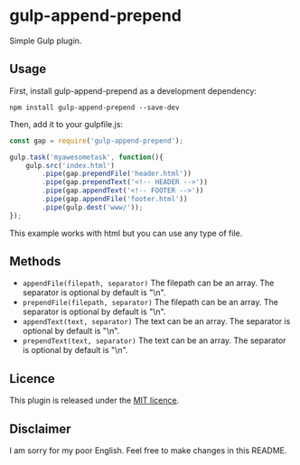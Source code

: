 # gulp-append-prepend

Simple Gulp plugin.

## Usage

First, install gulp-append-prepend as a development dependency:
```
npm install gulp-append-prepend --save-dev
```

Then, add it to your gulpfile.js:

```javascript
const gap = require('gulp-append-prepend');

gulp.task('myawesometask', function(){
    gulp.src('index.html')
        .pipe(gap.prependFile('header.html'))
        .pipe(gap.prependText('<!-- HEADER -->'))
        .pipe(gap.appendText('<!-- FOOTER -->'))
        .pipe(gap.appendFile('footer.html'))
        .pipe(gulp.dest('www/'));
});
```

This example works with html but you can use any type of file.

## Methods
- ``appendFile(filepath, separator)`` The filepath can be an array. The separator is optional by default is "\n".
- ``prependFile(filepath, separator)`` The filepath can be an array. The separator is optional by default is "\n".
- ``appendText(text, separator)`` The text can be an array. The separator is optional by default is "\n".
- ``prependText(text, separator)`` The text can be an array. The separator is optional by default is "\n".

## Licence
This plugin is released under the [MIT licence](./LICENCE).

## Disclaimer
I am sorry for my poor English. Feel free to make changes in this README.

